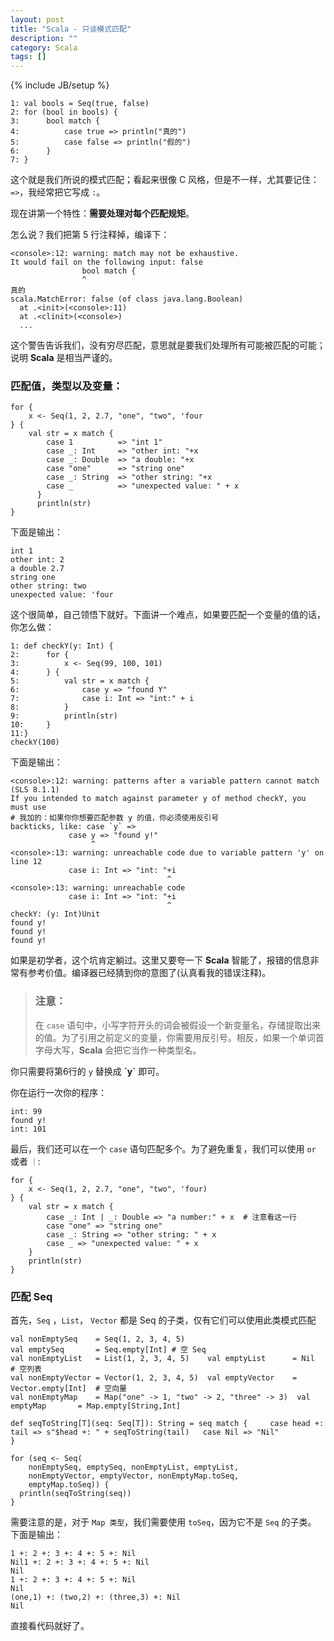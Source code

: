```yaml
---
layout: post
title: "Scala - 只谈模式匹配"
description: ""
category: Scala
tags: []
---
```

{% include JB/setup %}

	1: val bools = Seq(true, false)
	2: for (bool in bools) {
	3:	 	bool match {
	4:			case true => println("真的")
	5:			case false => println("假的")
	6:		}
	7: }
	
这个就是我们所说的模式匹配；看起来很像 C 风格，但是不一样，尤其要记住：`=>`，我经常把它写成 `:`。

现在讲第一个特性：**需要处理对每个匹配规矩**。

怎么说？我们把第 5 行注释掉，编译下：

	<console>:12: warning: match may not be exhaustive.
	It would fail on the following input: false
	                bool match {
	                ^
	真的
	scala.MatchError: false (of class java.lang.Boolean)
	  at .<init>(<console>:11)
	  at .<clinit>(<console>)
	  ...
	  
这个警告告诉我们，没有穷尽匹配，意思就是要我们处理所有可能被匹配的可能；说明 **Scala** 是相当严谨的。


### 匹配值，类型以及变量：


	for {
		x <- Seq(1, 2, 2.7, "one", "two", 'four
	} {
		val str = x match {
		    case 1          => "int 1"
		    case _: Int     => "other int: "+x
		    case _: Double  => "a double: "+x
		    case "one"      => "string one"
		    case _: String  => "other string: "+x
		    case _          => "unexpected value: " + x
		  }
		  println(str)
	}

下面是输出：
	
	int 1
	other int: 2
	a double 2.7
	string one
	other string: two
	unexpected value: 'four

这个很简单，自己领悟下就好。下面讲一个难点，如果要匹配一个变量的值的话，你怎么做：

	1: def checkY(y: Int) {
	2:		for {
	3:			x <- Seq(99, 100, 101)
	4:		} {
	5:			val str = x match {
	6:				case y => "found Y"
	7:				case i: Int => "int:" + i
	8:			}
	9:			println(str)
	10:		}
	11:}
	checkY(100)
	
下面是输出：

	<console>:12: warning: patterns after a variable pattern cannot match (SLS 8.1.1)
	If you intended to match against parameter y of method checkY, you must use	
	# 我加的：如果你你想要匹配参数 y 的值，你必须使用反引号
	backticks, like: case `y` =>
	             case y => "found y!"
	                  ^
	<console>:13: warning: unreachable code due to variable pattern 'y' on line 12
	             case i: Int => "int: "+i
	                                   ^
	<console>:13: warning: unreachable code
	             case i: Int => "int: "+i
	                                   ^
	checkY: (y: Int)Unit
	found y!
	found y!
	found y!
	
如果是初学者，这个坑肯定躺过。这里又要夸一下 **Scala** 智能了，报错的信息非常有参考价值。编译器已经猜到你的意图了(认真看我的错误注释)。

> ### 注意：
> 在 `case` 语句中，小写字符开头的词会被假设一个新变量名，存储提取出来的值。为了引用之前定义的变量，你需要用反引号。相反，如果一个单词首字母大写，**Scala** 会把它当作一种类型名。

你只需要将第6行的 `y` 替换成 **\`y\`** 即可。

你在运行一次你的程序：

	int: 99
	found y!
	int: 101
	
最后，我们还可以在一个 `case` 语句匹配多个。为了避免重复，我们可以使用 `or` 或者 `｜`:

	for {
		x <- Seq(1, 2, 2.7, "one", "two", 'four)
	} {
		val str = x match {
			case _: Int | _: Double => "a number:" + x	# 注意看这一行
			case "one" => "string one"
			case _: String => "other string: " + x
			case _ => "unexpected value: " + x
		}
		println(str)
	}
	
### 匹配 Seq

首先，`Seq` ，`List`， `Vector` 都是 Seq 的子类，仅有它们可以使用此类模式匹配

	val nonEmptySeq    = Seq(1, 2, 3, 4, 5)
	val emptySeq       = Seq.empty[Int]	# 空 Seq
	val nonEmptyList   = List(1, 2, 3, 4, 5)	val emptyList      = Nil	# 空列表
	val nonEmptyVector = Vector(1, 2, 3, 4, 5)	val emptyVector    = Vector.empty[Int]	# 空向量
	val nonEmptyMap    = Map("one" -> 1, "two" -> 2, "three" -> 3)	val emptyMap       = Map.empty[String,Int]
	
	def seqToString[T](seq: Seq[T]): String = seq match {	  case head +: tail => s"$head +: " + seqToString(tail)	  case Nil => "Nil"
	}
	
	for (seq <- Seq(	   
		nonEmptySeq, emptySeq, nonEmptyList, emptyList,
		nonEmptyVector, emptyVector, nonEmptyMap.toSeq,
		emptyMap.toSeq)) {
	  println(seqToString(seq))
	}

需要注意的是，对于 `Map 类型`，我们需要使用 `toSeq`，因为它不是 `Seq` 的子类。
下面是输出：
	
	1 +: 2 +: 3 +: 4 +: 5 +: Nil
	Nil1 +: 2 +: 3 +: 4 +: 5 +: Nil
	Nil
	1 +: 2 +: 3 +: 4 +: 5 +: Nil
	Nil
	(one,1) +: (two,2) +: (three,3) +: Nil
	Nil

 直接看代码就好了。
